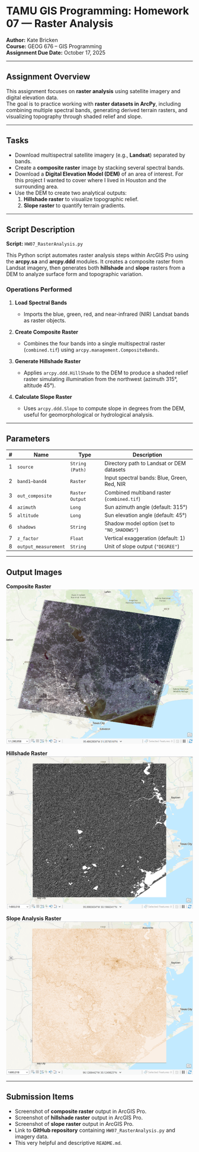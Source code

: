 # TAMU GIS Programming: Homework 07 — Raster Analysis

**Author:** Kate Bricken  
**Course:** GEOG 676 – GIS Programming  
**Assignment Due Date:** October 17, 2025  

---

## Assignment Overview
This assignment focuses on **raster analysis** using satellite imagery and digital elevation data.  
The goal is to practice working with **raster datasets in ArcPy**, including combining multiple spectral bands, generating derived terrain rasters, and visualizing topography through shaded relief and slope.  

---

## Tasks
- Download multispectral satellite imagery (e.g., **Landsat**) separated by bands.  
- Create a **composite raster** image by stacking several spectral bands.  
- Download a **Digital Elevation Model (DEM)** of an area of interest. For this project I wanted to cover where I lived in Houston and the surrounding area.   
- Use the DEM to create two analytical outputs:
  1. **Hillshade raster** to visualize topographic relief.  
  2. **Slope raster** to quantify terrain gradients.  
---

## Script Description

**Script:** `HW07_RasterAnalysis.py`  

This Python script automates raster analysis steps within ArcGIS Pro using the **arcpy.sa** and **arcpy.ddd** modules. It creates a composite raster from Landsat imagery, then generates both **hillshade** and **slope** rasters from a DEM to analyze surface form and topographic variation.

### Operations Performed
1. **Load Spectral Bands**  
   - Imports the blue, green, red, and near-infrared (NIR) Landsat bands as raster objects.  

2. **Create Composite Raster**  
   - Combines the four bands into a single multispectral raster (`combined.tif`) using `arcpy.management.CompositeBands`.  

3. **Generate Hillshade Raster**  
   - Applies `arcpy.ddd.HillShade` to the DEM to produce a shaded relief raster simulating illumination from the northwest (azimuth 315°, altitude 45°).  

4. **Calculate Slope Raster**  
   - Uses `arcpy.ddd.Slope` to compute slope in degrees from the DEM, useful for geomorphological or hydrological analysis.  

---

## Parameters
| # | Name | Type | Description |
|---|------|------|-------------|
| 1 | `source` | `String (Path)` | Directory path to Landsat or DEM datasets |
| 2 | `band1–band4` | `Raster` | Input spectral bands: Blue, Green, Red, NIR |
| 3 | `out_composite` | `Raster Output` | Combined multiband raster (`combined.tif`) |
| 4 | `azimuth` | `Long` | Sun azimuth angle (default: 315°) |
| 5 | `altitude` | `Long` | Sun elevation angle (default: 45°) |
| 6 | `shadows` | `String` | Shadow model option (set to `"NO_SHADOWS"`) |
| 7 | `z_factor` | `Float` | Vertical exaggeration (default: 1) |
| 8 | `output_measurement` | `String` | Unit of slope output (`"DEGREE"`) |

---

## Output Images
**Composite Raster**  
![HW07 Screenshot #1](https://github.com/KTB2025/Bricken-Online-GEOG676-Fall2025/blob/dd3a763ac17320b6306333b3288bad17386a435e/Lab07/Images/HoustonAreaLandsatComposite.png)

**Hillshade Raster**  
![HW07 Screenshot #2](https://github.com/KTB2025/Bricken-Online-GEOG676-Fall2025/blob/dd3a763ac17320b6306333b3288bad17386a435e/Lab07/Images/HoustonAreaDEMHillshade.png)

**Slope Analysis Raster**  
![HW07 Screenshot #3](https://github.com/KTB2025/Bricken-Online-GEOG676-Fall2025/blob/dd3a763ac17320b6306333b3288bad17386a435e/Lab07/Images/HoustonAreaDEMSlope.png)

---

## Submission Items
- Screenshot of **composite raster** output in ArcGIS Pro.  
- Screenshot of **hillshade raster** output in ArcGIS Pro.  
- Screenshot of **slope raster** output in ArcGIS Pro.  
- Link to **GitHub repository** containing `HW07_RasterAnalysis.py` and imagery data.  
- This very helpful and descriptive `README.md`.  
